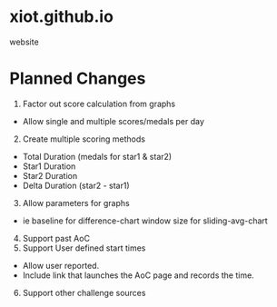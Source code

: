 # xiot.github.io
website

# Planned Changes
1. Factor out score calculation from graphs
  - Allow single and multiple scores/medals per day
2. Create multiple scoring methods
  - Total Duration (medals for star1 & star2)
  - Star1 Duration
  - Star2 Duration
  - Delta Duration (star2 - star1)
3. Allow parameters for graphs
  - ie baseline for difference-chart
       window size for sliding-avg-chart
4. Support past AoC
5. Support User defined start times
  - Allow user reported.
  - Include link that launches the AoC page and records the time.
6. Support other challenge sources